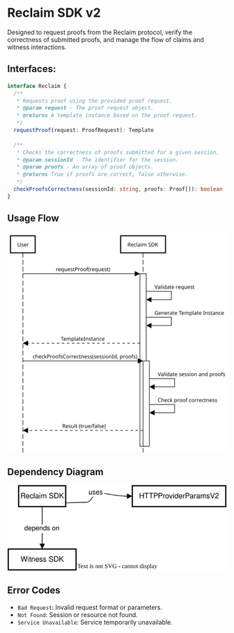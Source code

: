 # Reclaim SDK v2

Designed to request proofs from the Reclaim protocol, verify the correctness of submitted proofs, and manage the flow of claims and witness interactions.

## Interfaces:

```typescript
interface Reclaim {
  /**
   * Requests proof using the provided proof request.
   * @param request - The proof request object.
   * @returns A template instance based on the proof request.
   */
  requestProof(request: ProofRequest): Template

  /**
   * Checks the correctness of proofs submitted for a given session.
   * @param sessionId - The identifier for the session.
   * @param proofs - An array of proof objects.
   * @returns True if proofs are correct, false otherwise.
   */
  checkProofsCorrectness(sessionId: string, proofs: Proof[]): boolean
}
```

## Usage Flow

<img src='./readme/reclaim-sdk-sq-diagram.svg' width='600' />

## Dependency Diagram

<img src='./readme/dep-diagram.svg' width='600' />

## Error Codes

- `Bad Request`: Invalid request format or parameters.
- `Not Found`: Session or resource not found.
- `Service Unavailable`: Service temporarily unavailable.
